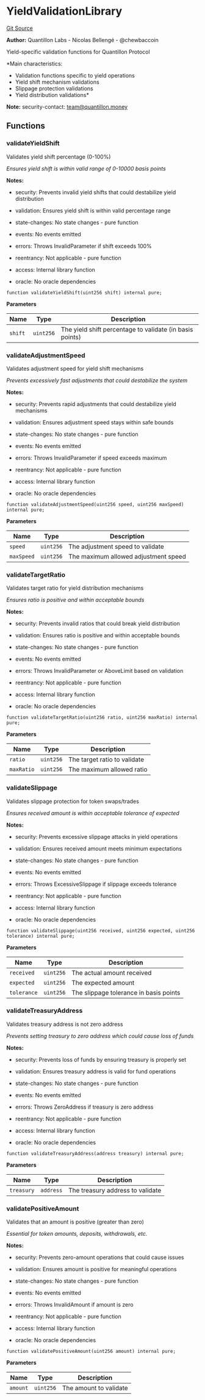 # YieldValidationLibrary
[Git Source](https://github.com/Quantillon-Labs/smart-contracts/quantillon-protocol/blob/5aee937988a17532c1c3fcdcebf45d2f03a0c08d/src/libraries/YieldValidationLibrary.sol)

**Author:**
Quantillon Labs - Nicolas Bellengé - @chewbaccoin

Yield-specific validation functions for Quantillon Protocol

*Main characteristics:
- Validation functions specific to yield operations
- Yield shift mechanism validations
- Slippage protection validations
- Yield distribution validations*

**Note:**
security-contact: team@quantillon.money


## Functions
### validateYieldShift

Validates yield shift percentage (0-100%)

*Ensures yield shift is within valid range of 0-10000 basis points*

**Notes:**
- security: Prevents invalid yield shifts that could destabilize yield distribution

- validation: Ensures yield shift is within valid percentage range

- state-changes: No state changes - pure function

- events: No events emitted

- errors: Throws InvalidParameter if shift exceeds 100%

- reentrancy: Not applicable - pure function

- access: Internal library function

- oracle: No oracle dependencies


```solidity
function validateYieldShift(uint256 shift) internal pure;
```
**Parameters**

|Name|Type|Description|
|----|----|-----------|
|`shift`|`uint256`|The yield shift percentage to validate (in basis points)|


### validateAdjustmentSpeed

Validates adjustment speed for yield shift mechanisms

*Prevents excessively fast adjustments that could destabilize the system*

**Notes:**
- security: Prevents rapid adjustments that could destabilize yield mechanisms

- validation: Ensures adjustment speed stays within safe bounds

- state-changes: No state changes - pure function

- events: No events emitted

- errors: Throws InvalidParameter if speed exceeds maximum

- reentrancy: Not applicable - pure function

- access: Internal library function

- oracle: No oracle dependencies


```solidity
function validateAdjustmentSpeed(uint256 speed, uint256 maxSpeed) internal pure;
```
**Parameters**

|Name|Type|Description|
|----|----|-----------|
|`speed`|`uint256`|The adjustment speed to validate|
|`maxSpeed`|`uint256`|The maximum allowed adjustment speed|


### validateTargetRatio

Validates target ratio for yield distribution mechanisms

*Ensures ratio is positive and within acceptable bounds*

**Notes:**
- security: Prevents invalid ratios that could break yield distribution

- validation: Ensures ratio is positive and within acceptable bounds

- state-changes: No state changes - pure function

- events: No events emitted

- errors: Throws InvalidParameter or AboveLimit based on validation

- reentrancy: Not applicable - pure function

- access: Internal library function

- oracle: No oracle dependencies


```solidity
function validateTargetRatio(uint256 ratio, uint256 maxRatio) internal pure;
```
**Parameters**

|Name|Type|Description|
|----|----|-----------|
|`ratio`|`uint256`|The target ratio to validate|
|`maxRatio`|`uint256`|The maximum allowed ratio|


### validateSlippage

Validates slippage protection for token swaps/trades

*Ensures received amount is within acceptable tolerance of expected*

**Notes:**
- security: Prevents excessive slippage attacks in yield operations

- validation: Ensures received amount meets minimum expectations

- state-changes: No state changes - pure function

- events: No events emitted

- errors: Throws ExcessiveSlippage if slippage exceeds tolerance

- reentrancy: Not applicable - pure function

- access: Internal library function

- oracle: No oracle dependencies


```solidity
function validateSlippage(uint256 received, uint256 expected, uint256 tolerance) internal pure;
```
**Parameters**

|Name|Type|Description|
|----|----|-----------|
|`received`|`uint256`|The actual amount received|
|`expected`|`uint256`|The expected amount|
|`tolerance`|`uint256`|The slippage tolerance in basis points|


### validateTreasuryAddress

Validates treasury address is not zero address

*Prevents setting treasury to zero address which could cause loss of funds*

**Notes:**
- security: Prevents loss of funds by ensuring treasury is properly set

- validation: Ensures treasury address is valid for fund operations

- state-changes: No state changes - pure function

- events: No events emitted

- errors: Throws ZeroAddress if treasury is zero address

- reentrancy: Not applicable - pure function

- access: Internal library function

- oracle: No oracle dependencies


```solidity
function validateTreasuryAddress(address treasury) internal pure;
```
**Parameters**

|Name|Type|Description|
|----|----|-----------|
|`treasury`|`address`|The treasury address to validate|


### validatePositiveAmount

Validates that an amount is positive (greater than zero)

*Essential for token amounts, deposits, withdrawals, etc.*

**Notes:**
- security: Prevents zero-amount operations that could cause issues

- validation: Ensures amount is positive for meaningful operations

- state-changes: No state changes - pure function

- events: No events emitted

- errors: Throws InvalidAmount if amount is zero

- reentrancy: Not applicable - pure function

- access: Internal library function

- oracle: No oracle dependencies


```solidity
function validatePositiveAmount(uint256 amount) internal pure;
```
**Parameters**

|Name|Type|Description|
|----|----|-----------|
|`amount`|`uint256`|The amount to validate|


